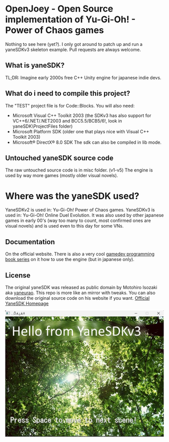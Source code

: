 # OpenJoey - Open Source implementation of Yu-Gi-Oh! - Power of Chaos games
Nothing to see here (yet?). I only got around to patch up and run a yaneSDKv3 skeleton example.
Pull requests are always welcome.

## What is yaneSDK?
TL;DR: Imagine early 2000s free C++ Unity engine for japanese indie devs.

## What do i need to compile this project?
The "TEST" project file is for Code::Blocks. You will also need:
* Microsoft Visual C++ Toolkit 2003 (the SDKv3 has also support for VC++6/.NET/.NET2003 and BCC5.5/BCB5/6!, look in yaneSDK\ProjectFiles folder)
* Microsoft Platform SDK (older one that plays nice with Visual C++ Toolkit 2003)
* Microsoft® DirectX® 8.0 SDK
The sdk can also be compiled in lib mode.

## Untouched yaneSDK source code
The raw untouched source code is in misc folder. (v1-v5)
The engine is used by way more games (mostly older visual novels).

# Where was the yaneSDK used?
YaneSDKv2 is used in: Yu-Gi-Oh! Power of Chaos games.
YaneSDKv3 is used in: Yu-Gi-Oh! Online Duel Evolution.
It was also used by other japanese games in early 00's (way too many to count, most confirmed ones are visual novels) and is used even to this day for some VNs.

## Documentation
On the official website.
There is also a very cool [gamedev programming book series](https://www.amazon.co.jp/Windowsプロフェッショナルゲームプログラミング-やね-うらお/dp/479800314X) on it how to use the engine (but in japanese only).

## License
The original yaneSDK was released as public domain by Motohiro Isozaki aka [yaneurao](https://github.com/yaneurao).
This repo is more like an mirror with tweaks. You can also download the original source code on his website if you want.
[Official YaneSDK Homepage](https://bm98.yaneu.com/yaneSDK.html)

![Alt text](/misc/scr.jpg?raw=true "Skeleton screenshot")
